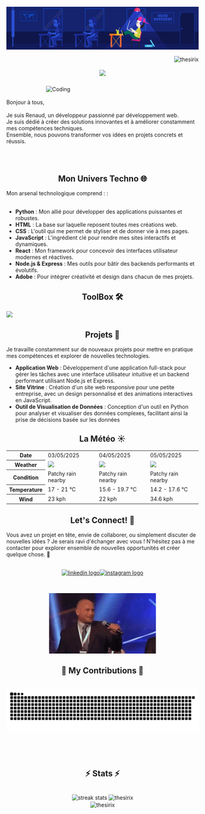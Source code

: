 ![Bannière](hacker.jpg)

<img align="right" src="https://komarev.com/ghpvc/?username=thesirix&label=Visitors&color=0eb45e&style=flat" alt="thesirix" />
<h1 align="center">
    <img src="https://readme-typing-svg.herokuapp.com/?font=Righteous&size=35&center=true&vCenter=true&width=500&height=70&duration=4000&lines=Hi+There!+%F0%9F%91%8B;+I%27m+Thesirix!;" /></h1>

    
  <img align="right" alt="Coding" src="https://cdn.shopify.com/s/files/1/0578/3696/1997/t/9/assets/lofiboy.gif" style="width: 400px; height: 250; max-width: 100%; object-fit: contain;">



<p>
<br><br>
    Bonjour à tous,<br> <br>Je suis Renaud, un développeur passionné par développement web. <br>
    Je suis dédié à créer des solutions innovantes et à améliorer constamment mes compétences techniques.<br>
    Ensemble, nous pouvons transformer vos idées en projets concrets et réussis.
</p>


<br><br>

<h2 align="center">Mon Univers Techno 🌐</h2>
Mon arsenal technologique comprend : :
<br><br>

- **Python** : Mon allié pour développer des applications puissantes et robustes.
- **HTML** : La base sur laquelle reposent toutes mes créations web.
- **CSS** : L'outil qui me permet de styliser et de donner vie à mes pages.
- **JavaScript** : L'ingrédient clé pour rendre mes sites interactifs et dynamiques.
- **React** : Mon framework  pour concevoir des interfaces utilisateur modernes et réactives.
- **Node.js & Express** : Mes outils pour bâtir des backends performants et évolutifs.
- **Adobe** : Pour intégrer créativité et design dans chacun de mes projets.

#### <h2 align="center">ToolBox 🛠</h2> 

<img src="https://skillicons.dev/icons?i=python,django,html,css,javascript,react,figma,photoshop,illustrator,premiere,ae,ableton"/>


<h2 align="center">Projets  🚧</h2>

Je travaille constamment sur de nouveaux projets pour mettre en pratique mes compétences et explorer de nouvelles technologies. 

- **Application Web** : Développement d'une application full-stack pour gérer les tâches avec une interface utilisateur intuitive et un backend performant utilisant Node.js et Express.
- **Site Vitrine** : Création d'un site web responsive pour une petite entreprise, avec un design personnalisé et des animations interactives en JavaScript.
- **Outil de Visualisation de Données** : Conception d'un outil en Python pour analyser et visualiser des données complexes, facilitant ainsi la prise de décisions basée sur les données

<h2 align="center">La Météo  ☀️</h2>


<table>
    <tr>
        <th>Date</th>
        <td>03/05/2025</td><td>04/05/2025</td><td>05/05/2025</td>
    </tr>
    <tr>
        <th>Weather</th>
        <td><img src="https://cdn.weatherapi.com/weather/64x64/day/176.png"/></td><td><img src="https://cdn.weatherapi.com/weather/64x64/day/176.png"/></td><td><img src="https://cdn.weatherapi.com/weather/64x64/day/176.png"/></td>
    </tr>
    <tr>
        <th>Condition</th>
        <td width="200px">Patchy rain nearby</td><td width="200px">Patchy rain nearby</td><td width="200px">Patchy rain nearby</td>
    </tr>
    <tr>
        <th>Temperature</th>
        <td>17 -  21 °C</td><td>15.6 -  19.7 °C</td><td>14.2 -  17.6 °C</td>
    </tr>
    <tr>
        <th>Wind</th>
        <td>23 kph</td><td>22 kph</td><td>34.6 kph</td>
    </tr>
</table>




<h2 align="center">Let's Connect! 🚀</h2>
Vous avez un projet en tête, envie de collaborer, ou simplement discuter de nouvelles idées ? Je serais ravi d'échanger avec vous ! N'hésitez pas à me contacter pour explorer ensemble de nouvelles opportunités et créer quelque chose. 🌟
<br><br>
<p align="center"><a href="https://www.linkedin.com/in/renaud-mercier/" target="blank">  <img src="https://raw.githubusercontent.com/maurodesouza/profile-readme-generator/master/src/assets/icons/social/linkedin/default.svg" width="52" height="40" alt="linkedin logo"  /></a><a href="https://instagram.com/art_trip_adventure" target="blank"><img src="https://raw.githubusercontent.com/maurodesouza/profile-readme-generator/master/src/assets/icons/social/instagram/default.svg" width="52" height="40" alt="instagram logo"  /></a>
</p>



<br>


<p align="center">
  <img src="gift.gif" alt="Gif">
</p>


<div align="center">
  <h2>🐍 My Contributions 🐍</h2>
  <br>
  <img alt="snake eating my contributions" src="https://raw.githubusercontent.com/thesirix/thesirix/output/github-contribution-grid-snake.svg" />
  
  <br/><br/><br/>
</div>


<h2 align="center">⚡ Stats ⚡</h2>
<br>
<div align=center>
  <img width=413 height=163 src="https://github-readme-streak-stats-eight.vercel.app/?user=thesirix&theme=tokyonight" alt="streak stats"/>
  <img width=390 height=163 src="https://github-readme-stats.vercel.app/api?username=thesirix&show_icons=true&theme=tokyonight&locale=en" alt="thesirix" />
  <br/>
  <img width=325 align="center" src="https://github-readme-stats.vercel.app/api/top-langs?username=thesirix&show_icons=true&theme=tokyonight&locale=en&layout=compact" alt="thesirix" />
</div>



